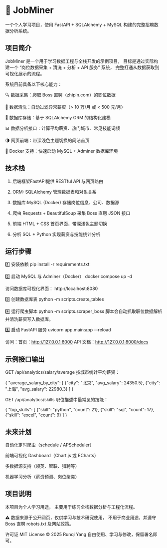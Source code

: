 # 💼 JobMiner

一个个人学习项目，使用 FastAPI + SQLAlchemy + MySQL 构建的完整招聘数据分析系统。

## 项目简介

JobMiner 是一个用于学习数据工程与全栈开发的示例项目，
目标是通过实际构建一个 “岗位数据采集 + 清洗 + 分析 + API 服务” 系统，
完整打通从数据获取到可视化展示的流程。

系统目前具备以下核心能力：

🔍 数据采集：爬取 Boss 直聘（zhipin.com）的职位数据

🧹 数据清洗：自动过滤异常薪资（> 10 万/月 或 < 500 元/月）

💾 数据库存储：基于 SQLAlchemy ORM 的结构化建模

📊 数据分析接口：计算平均薪资、热门城市、常见技能词频

🌗 网页前端：带深浅色主题切换的简洁首页

🐳 Docker 支持：快速启动 MySQL + Adminer 数据库环境

## 技术栈
1. 后端框架FastAPI提供 RESTful API 与网页路由

2. ORM: SQLAlchemy	管理数据表和对象关系

3. 数据库:MySQL (Docker)	存储岗位信息、公司、数据源

4. 爬虫	Requests + BeautifulSoup	采集 Boss 直聘 JSON 接口

5. 前端	HTML + CSS	首页界面，带深浅色主题切换

6. 分析	SQL + Python	实现薪资与技能统计分析

## 运行步骤

1️⃣ 安装依赖
pip install -r requirements.txt

2️⃣ 启动 MySQL 与 Adminer（Docker）
docker compose up -d

访问数据库可视化界面：
http://localhost:8080

3️⃣ 创建数据库表
python -m scripts.create_tables

4️⃣ 运行爬虫脚本
python -m scripts.scraper_boss
脚本会自动抓取职位数据解析并清洗薪资写入数据库。

5️⃣ 启动 FastAPI 服务
uvicorn app.main:app --reload

访问：首页：http://127.0.0.1:8000 API 文档：http://127.0.0.1:8000/docs

## 示例接口输出

GET /api/analytics/salary/average
按城市统计平均薪资：

{
  "average_salary_by_city": [
    {"city": "北京", "avg_salary": 24350.5},
    {"city": "上海", "avg_salary": 22980.3}
  ]
}


GET /api/analytics/skills
职位描述中最常见的技能：

{
  "top_skills": [
    {"skill": "python", "count": 21},
    {"skill": "sql", "count": 17},
    {"skill": "excel", "count": 9}
  ]
}


## 未来计划

自动化定时爬虫（schedule / APScheduler）

前端可视化 Dashboard（Chart.js 或 ECharts）

多数据源支持（领英、智联、猎聘等）

机器学习分析（薪资预测、岗位聚类）


## 项目说明

本项目为个人学习用途，
主要用于练习全栈数据分析与工程化流程。

⚠️ 数据来源于公开网页，仅供学习与技术研究使用，
不用于商业用途，并遵守 Boss 直聘 robots.txt 及网站政策。

许可证
MIT License © 2025 Runqi Yang
自由使用、学习与修改，保留署名即可。
